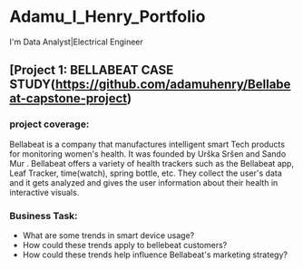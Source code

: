 # Adamu_I_Henry_Portfolio
I'm Data Analyst|Electrical Engineer


## [Project 1: BELLABEAT CASE STUDY(https://github.com/adamuhenry/Bellabeat-capstone-project) 

###  project coverage:
Bellabeat is a company that manufactures intelligent smart Tech products for monitoring women's health. It was founded by Urška Sršen and Sando Mur . 
Bellabeat offers a variety  of health trackers such as the Bellabeat app, Leaf Tracker, time(watch), spring bottle, etc. 
They collect the user's data and it gets analyzed and gives the user information about their health in interactive visuals.

### Business Task:
  * What are some trends in smart device usage?
  * How could these trends apply to bellebeat customers?
  * How could these trends help influence Bellabeat's marketing strategy?
